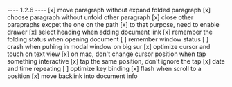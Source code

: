 ---- 1.2.6 ----
[x] move paragraph without expand folded paragraph
[x] choose paragraph without unfold other paragraph
[x] close other parapraphs excpet the one on the path
[x] to that purpose, need to enable drawer
[x] select heading when adding document link
[x] remember the folding status when opening document
[ ] remember window status
[ ] crash when puhing in modal window on big sur
[x] optimize cursor and touch on text view
  [x] on mac, don't change cursor position when tap something interactive
  [x] tap the same position, don't ignore the tap 
[x] date and time repeating
[ ] optimize key binding
[x] flash when scroll to a position
[x] move backlink into document info
